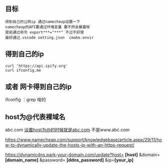 ## 目标

    得到自己的公网ip 通过namecheap设置一下
    namecheap的API要通过环境变量 要不然会暴露呀
    提前通过命令 export***="***" 不过不好使
    最好通过.vscode setting.json  cmake.envir

## 得到自己的ip

    curl 'https://api.ipify.org'
    curl ifconfig.me

## 或者 网卡得到自己的ip

ifconfig ｜grep 啥的


## host为@代表裸域名

abc.com  设置host为@的时候就是abc.com 不是www.abc.com

https://www.namecheap.com/support/knowledgebase/article.aspx/29/11/how-to-dynamically-update-the-hosts-ip-with-an-https-request/


https://dynamicdns.park-your-domain.com/update?host= **[host]** &domain= **[domain_name]** &password= **[ddns_password]** &ip=**[your_ip]**

